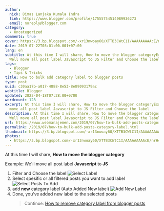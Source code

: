 ```yaml
---
author:
  nick: Dimas Lanjaka Kumala Indra
  link: https://www.blogger.com/profile/17555754514989936273
  email: noreply@blogger.com
category:
  - Uncategorized
comments: true
cover: https://3.bp.blogspot.com/-xr13nwoay60/XTTB3CWtC1I/AAAAAAAAAcE/nrHcc8rWjm8kit-VSE7gcqimjMOreeUHgCLcBGAs/s1600/Screenshot_2.png
date: 2019-07-22T03:01:00.001+07:00
lang: en
subtitle: At this time I will share, How to move the blogger categoryExample
  Well move all post label Javascript to JS Filter and Choose the label
tags:
  - Blogger
  - Tips & Tricks
title: How to bulk add category label to blogger posts
type: post
uuid: c30aa17b-a017-4888-8e53-8e89093179ac
webtitle: Blogger
updated: 2022-04-18T07:28:00+0700
wordcount: 128
excerpt: At this time I will share, How to move the blogger categoryExample Well
  move all post label Javascript to JS Filter and Choose the label
description: At this time I will share, How to move the blogger categoryExample
  Well move all post label Javascript to JS Filter and Choose the label
url: https://www.webmanajemen.com/2019/07/how-to-bulk-add-posts-category-label.html
permalink: /2019/07/how-to-bulk-add-posts-category-label.html
thumbnail: https://3.bp.blogspot.com/-xr13nwoay60/XTTB3CWtC1I/AAAAAAAAAcE/nrHcc8rWjm8kit-VSE7gcqimjMOreeUHgCLcBGAs/s1600/Screenshot_2.png
photos:
  - https://3.bp.blogspot.com/-xr13nwoay60/XTTB3CWtC1I/AAAAAAAAAcE/nrHcc8rWjm8kit-VSE7gcqimjMOreeUHgCLcBGAs/s1600/Screenshot_2.png
---
```


At this time I will share, **How to move the blogger category**  

Example: We'll move all post label **Javascript** to **JS**

1.  Filter and Choose the label ![Select Label](https://3.bp.blogspot.com/-xr13nwoay60/XTTB3CWtC1I/AAAAAAAAAcE/nrHcc8rWjm8kit-VSE7gcqimjMOreeUHgCLcBGAs/s1600/Screenshot_2.png)
2.  Select spesific or all filtered posts you want to add label ![Select Posts To Add](https://3.bp.blogspot.com/-bQLv54teFnA/XTTC5FSECfI/AAAAAAAAAcc/sKqFaDMJZeQa2Ls3XUv1iDpGuWRl05eiQCLcBGAs/s1600/Screenshot_3.png)
3.  add **new** category label (Auto Added New label) ![Add New Label](https://3.bp.blogspot.com/-ItAVFqVRmzI/XTTAae-vmrI/AAAAAAAAAb4/zwl3PYBJ-Ikm74EPR2clQt1Awxzkea81gCLcBGAs/s1600/Screenshot_1.png)
4.  Done, you've added new label to the selected posts
    > Continue: [How to remove category label from blogger posts](../../2019/07/how-to-bulk-delete-label-from-blogger.html)
